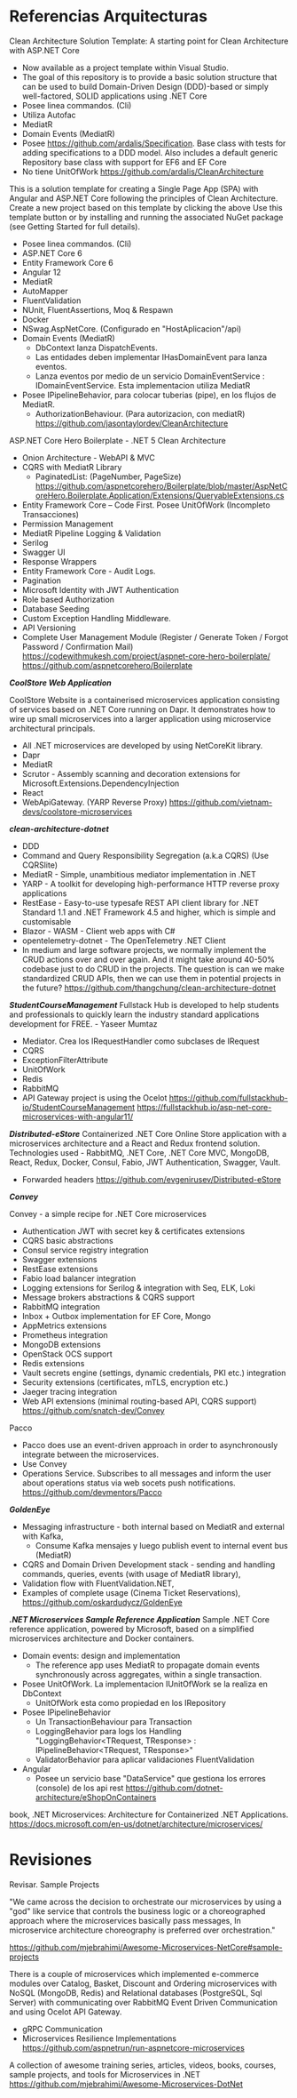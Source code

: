 # Referencias Arquitecturas


Clean Architecture Solution Template: A starting point for Clean Architecture with ASP.NET Core 
- Now available as a project template within Visual Studio.
- The goal of this repository is to provide a basic solution structure that can be used to build Domain-Driven Design (DDD)-based or simply well-factored, SOLID applications using .NET Core
- Posee linea commandos. (Cli)
- Utiliza Autofac
- MediatR
- Domain Events (MediatR)
- Posee https://github.com/ardalis/Specification. Base class with tests for adding specifications to a DDD model. Also includes a default generic Repository base class with support for EF6 and EF Core
- No tiene UnitOfWork
https://github.com/ardalis/CleanArchitecture
 
 
This is a solution template for creating a Single Page App (SPA) with Angular and ASP.NET Core following the principles of Clean Architecture. Create a new project based on this template by clicking the above Use this template button or by installing and running the associated NuGet package (see Getting Started for full details).
- Posee linea commandos. (Cli)
- ASP.NET Core 6
- Entity Framework Core 6
- Angular 12
- MediatR
- AutoMapper
- FluentValidation
- NUnit, FluentAssertions, Moq & Respawn
- Docker 
- NSwag.AspNetCore. (Configurado en "HostAplicacion"/api)
- Domain Events (MediatR)
  - DbContext lanza  DispatchEvents. 
  - Las entidades deben implementar IHasDomainEvent para lanza eventos.
  - Lanza eventos por medio de un servicio DomainEventService : IDomainEventService. Esta implementacion utiliza MediatR
- Posee IPipelineBehavior, para colocar tuberias (pipe), en los flujos de MediatR. 
  - AuthorizationBehaviour. (Para autorizacion, con mediatR)
https://github.com/jasontaylordev/CleanArchitecture 



ASP.NET Core Hero Boilerplate - .NET 5 Clean Architecture
- Onion Architecture - WebAPI & MVC
- CQRS with MediatR Library
  - PaginatedList: (PageNumber, PageSize) https://github.com/aspnetcorehero/Boilerplate/blob/master/AspNetCoreHero.Boilerplate.Application/Extensions/QueryableExtensions.cs
- Entity Framework Core – Code First. Posee UnitOfWork (Incompleto Transacciones)
- Permission Management
- MediatR Pipeline Logging & Validation
- Serilog
- Swagger UI
- Response Wrappers
- Entity Framework Core - Audit Logs.
- Pagination
- Microsoft Identity with JWT Authentication
- Role based Authorization
- Database Seeding
- Custom Exception Handling Middleware.
- API Versioning
- Complete User Management Module (Register / Generate Token / Forgot Password / Confirmation Mail)
https://codewithmukesh.com/project/aspnet-core-hero-boilerplate/
https://github.com/aspnetcorehero/Boilerplate


***CoolStore Web Application***


CoolStore Website is a containerised microservices application consisting of services based on .NET Core running on Dapr. It demonstrates how to wire up small microservices into a larger application using microservice architectural principals.
- All .NET microservices are developed by using NetCoreKit library.
- Dapr
- MediatR
- Scrutor - Assembly scanning and decoration extensions for Microsoft.Extensions.DependencyInjection
- React
- WebApiGateway. (YARP Reverse Proxy)
https://github.com/vietnam-devs/coolstore-microservices


***clean-architecture-dotnet***

- DDD
- Command and Query Responsibility Segregation (a.k.a CQRS) (Use CQRSlite)
- MediatR - Simple, unambitious mediator implementation in .NET
- YARP - A toolkit for developing high-performance HTTP reverse proxy applications
- RestEase - Easy-to-use typesafe REST API client library for .NET Standard 1.1 and .NET Framework 4.5 and higher, which is simple and customisable
- Blazor - WASM - Client web apps with C#
- opentelemetry-dotnet - The OpenTelemetry .NET Client
- In medium and large software projects, we normally implement the CRUD actions over and over again. And it might take around 40-50% codebase just to do CRUD in the projects. The question is can we make standardized CRUD APIs, then we can use them in potential projects in the future?
https://github.com/thangchung/clean-architecture-dotnet

***StudentCourseManagement***
Fullstack Hub is developed to help students and professionals to quickly learn the industry standard applications development for FREE. - Yaseer Mumtaz
- Mediator. Crea los IRequestHandler como subclases de  IRequest
- CQRS
- ExceptionFilterAttribute
- UnitOfWork
- Redis
- RabbitMQ 
- API Gateway project is using the Ocelot
https://github.com/fullstackhub-io/StudentCourseManagement
https://fullstackhub.io/asp-net-core-microservices-with-angular11/


***Distributed-eStore***
Containerized .NET Core Online Store application with a microservices architecture and a React and Redux frontend solution. Technologies used - RabbitMQ, .NET Core, .NET Core MVC, MongoDB, React, Redux, Docker, Consul, Fabio, JWT Authentication, Swagger, Vault.
- Forwarded headers
https://github.com/evgenirusev/Distributed-eStore

***Convey***

Convey - a simple recipe for .NET Core microservices

-    Authentication JWT with secret key & certificates extensions
-    CQRS basic abstractions
-    Consul service registry integration
-    Swagger extensions
-    RestEase extensions
-    Fabio load balancer integration
-    Logging extensions for Serilog & integration with Seq, ELK, Loki
-    Message brokers abstractions & CQRS support
-    RabbitMQ integration
-    Inbox + Outbox implementation for EF Core, Mongo
-    AppMetrics extensions
-    Prometheus integration
-    MongoDB extensions
-    OpenStack OCS support
-    Redis extensions
-    Vault secrets engine (settings, dynamic credentials, PKI etc.) integration
-    Security extensions (certificates, mTLS, encryption etc.)
-    Jaeger tracing integration
-    Web API extensions (minimal routing-based API, CQRS support)
https://github.com/snatch-dev/Convey

Pacco

- Pacco does use an event-driven approach in order to asynchronously integrate between the microservices.
- Use Convey 
- Operations Service. Subscribes to all messages and inform the user about operations status via web socets push notifications.
https://github.com/devmentors/Pacco


***GoldenEye***
- Messaging infrastructure - both internal based on MediatR and external with Kafka,
  - Consume Kafka mensajes  y luego publish event to internal event bus  (MediatR)
- CQRS and Domain Driven Development stack - sending and handling commands, queries, events (with usage of MediatR library),
- Validation flow with FluentValidation.NET,
- Examples of complete usage (Cinema Ticket Reservations),
https://github.com/oskardudycz/GoldenEye


***.NET Microservices Sample Reference Application***
Sample .NET Core reference application, powered by Microsoft, based on a simplified microservices architecture and Docker containers.
- Domain events: design and implementation
  - The reference app uses MediatR to propagate domain events synchronously across aggregates, within a single transaction. 
- Posee UnitOfWork. La implementacion IUnitOfWork se la realiza en DbContext
  - UnitOfWork esta como propiedad en los IRepository
- Posee IPipelineBehavior
  - Un TransactionBehaviour para Transaction
  - LoggingBehavior para logs los Handling "LoggingBehavior<TRequest, TResponse> : IPipelineBehavior<TRequest, TResponse>"
  - ValidatorBehavior para aplicar validaciones FluentValidation
- Angular
  - Posee un servicio base "DataService" que gestiona los errores (console) de los api rest
https://github.com/dotnet-architecture/eShopOnContainers



book, .NET Microservices: Architecture for Containerized .NET Applications.
https://docs.microsoft.com/en-us/dotnet/architecture/microservices/

# Revisiones

Revisar. Sample Projects

"We came across the decision to orchestrate our microservices by using a "god" like service that controls the business logic or a choreographed approach where the microservices basically pass messages, In microservice architecture choreography is preferred over orchestration."

https://github.com/mjebrahimi/Awesome-Microservices-NetCore#sample-projects



There is a couple of microservices which implemented e-commerce modules over Catalog, Basket, Discount and Ordering microservices with NoSQL (MongoDB, Redis) and Relational databases (PostgreSQL, Sql Server) with communicating over RabbitMQ Event Driven Communication and using Ocelot API Gateway.
- gRPC Communication
- Microservices Resilience Implementations
https://github.com/aspnetrun/run-aspnetcore-microservices

A collection of awesome training series, articles, videos, books, courses, sample projects, and tools for Microservices in .NET
https://github.com/mjebrahimi/Awesome-Microservices-DotNet